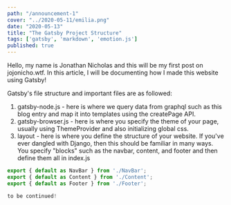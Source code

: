 ```yaml
---
path: "/announcement-1"
cover: "../2020-05-11/emilia.png"
date: "2020-05-13"
title: "The Gatsby Project Structure"
tags: ['gatsby', 'markdown', 'emotion.js']
published: true
---
```


Hello, my name is Jonathan Nicholas and this will be my first post on jojonicho.wtf. In this article, I will be documenting how I made this website using Gatsby!

Gatsby's file structure and important files are as followed:
1. gatsby-node.js - here is where we query data from graphql such as this blog entry and map it into templates using the createPage API.
2. gatsby-browser.js - here is where you specify the theme of your page, usually using ThemeProvider and also initializing global css.
3. layout - here is where you define the structure of your website. If you've ever dangled with Django, then this should be familiar in many ways. You specify "blocks" such as the navbar, content, and footer and then define them all in index.js
```javascript
export { default as NavBar } from './NavBar';
export { default as Content } from './Content';
export { default as Footer } from './Footer';

to be continued!